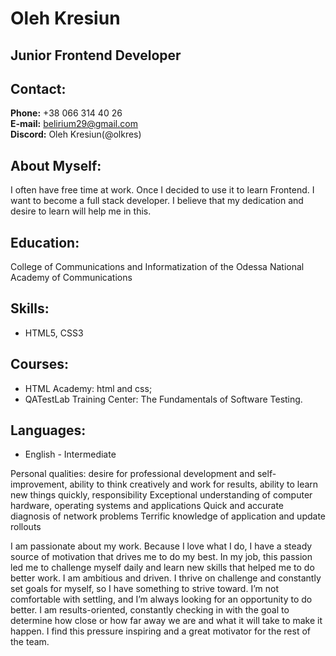 # **Oleh Kresiun**
## Junior Frontend Developer

## Contact:
**Phone:** +38 066 314 40 26<br>
**E-mail:** belirium29@gmail.com<br>
**Discord:**  Oleh Kresiun(@olkres)

## About Myself:
 I often have free time at work. Once I decided to use it to learn Frontend. 
I want to become a full stack developer. I believe that my dedication and desire to learn will help me in this.
 
## Education:
 College of Communications and Informatization of the Odessa National Academy of Communications

## Skills:
 - HTML5, CSS3

## Courses:
 - HTML Academy: html and css;
 - QATestLab Training Center: The Fundamentals of Software Testing.

## Languages:
- English \- Intermediate

Personal qualities: desire for professional development and self-improvement, 
ability to think creatively and work for results, ability to learn new things quickly, responsibility
Exceptional understanding of computer hardware, operating systems and applications
Quick and accurate diagnosis of network problems
Terrific knowledge of application and update rollouts 

I am passionate about my work. Because I love what I do, I have a steady source of motivation that drives me to do my best. 
In my job, this passion led me to challenge myself daily and learn new skills that helped me to do better work. 
I am ambitious and driven. I thrive on challenge and constantly set goals for myself, so I have something to strive toward. 
I’m not comfortable with settling, and I’m always looking for an opportunity to do better.
I am results-oriented, constantly checking in with the goal to determine how close or how far away we are and what it will take to make it happen. 
I find this pressure inspiring and a great motivator for the rest of the team.
